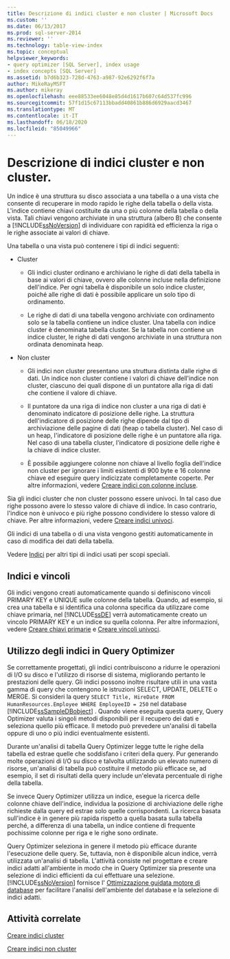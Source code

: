 ```yaml
---
title: Descrizione di indici cluster e non cluster | Microsoft Docs
ms.custom: ''
ms.date: 06/13/2017
ms.prod: sql-server-2014
ms.reviewer: ''
ms.technology: table-view-index
ms.topic: conceptual
helpviewer_keywords:
- query optimizer [SQL Server], index usage
- index concepts [SQL Server]
ms.assetid: b7d6b323-728d-4763-a987-92e6292f6f7a
author: MikeRayMSFT
ms.author: mikeray
ms.openlocfilehash: eee88533ee6048e85d4d1617b607c64d537fc996
ms.sourcegitcommit: 57f1d15c67113bbadd40861b886d6929aacd3467
ms.translationtype: MT
ms.contentlocale: it-IT
ms.lasthandoff: 06/18/2020
ms.locfileid: "85049966"
---
```

# <a name="clustered-and-nonclustered-indexes-described"></a>Descrizione di indici cluster e non cluster.
  Un indice è una struttura su disco associata a una tabella o a una vista che consente di recuperare in modo rapido le righe della tabella o della vista. L'indice contiene chiavi costituite da una o più colonne della tabella o della vista. Tali chiavi vengono archiviate in una struttura (albero B) che consente a [!INCLUDE[ssNoVersion](../../includes/ssnoversion-md.md)] di individuare con rapidità ed efficienza la riga o le righe associate ai valori di chiave.  
  
 Una tabella o una vista può contenere i tipi di indici seguenti:  
  
-   Cluster  
  
    -   Gli indici cluster ordinano e archiviano le righe di dati della tabella in base ai valori di chiave, ovvero alle colonne incluse nella definizione dell'indice. Per ogni tabella è disponibile un solo indice cluster, poiché alle righe di dati è possibile applicare un solo tipo di ordinamento.  
  
    -   Le righe di dati di una tabella vengono archiviate con ordinamento solo se la tabella contiene un indice cluster. Una tabella con indice cluster è denominata tabella cluster. Se la tabella non contiene un indice cluster, le righe di dati vengono archiviate in una struttura non ordinata denominata heap.  
  
-   Non cluster  
  
    -   Gli indici non cluster presentano una struttura distinta dalle righe di dati. Un indice non cluster contiene i valori di chiave dell'indice non cluster, ciascuno dei quali dispone di un puntatore alla riga di dati che contiene il valore di chiave.  
  
    -   Il puntatore da una riga di indice non cluster a una riga di dati è denominato indicatore di posizione delle righe. La struttura dell'indicatore di posizione delle righe dipende dal tipo di archiviazione delle pagine di dati (heap o tabella cluster). Nel caso di un heap, l'indicatore di posizione delle righe è un puntatore alla riga. Nel caso di una tabella cluster, l'indicatore di posizione delle righe è la chiave di indice cluster.  
  
    -   È possibile aggiungere colonne non chiave al livello foglia dell'indice non cluster per ignorare i limiti esistenti di 900 byte e 16 colonne chiave ed eseguire query indicizzate completamente coperte. Per altre informazioni, vedere [Creare indici con colonne incluse](create-indexes-with-included-columns.md).  
  
 Sia gli indici cluster che non cluster possono essere univoci. In tal caso due righe possono avere lo stesso valore di chiave di indice. In caso contrario, l'indice non è univoco e più righe possono condividere lo stesso valore di chiave. Per altre informazioni, vedere [Creare indici univoci](create-unique-indexes.md).  
  
 Gli indici di una tabella o di una vista vengono gestiti automaticamente in caso di modifica dei dati della tabella.  
  
 Vedere [Indici](indexes.md) per altri tipi di indici usati per scopi speciali.  
  
## <a name="indexes-and-constraints"></a>Indici e vincoli  
 Gli indici vengono creati automaticamente quando si definiscono vincoli PRIMARY KEY e UNIQUE sulle colonne della tabella. Quando, ad esempio, si crea una tabella e si identifica una colonna specifica da utilizzare come chiave primaria, nel [!INCLUDE[ssDE](../../includes/ssde-md.md)] verrà automaticamente creato un vincolo PRIMARY KEY e un indice su quella colonna. Per altre informazioni, vedere [Creare chiavi primarie](../tables/create-primary-keys.md) e [Creare vincoli univoci](../tables/create-unique-constraints.md).  
  
## <a name="how-indexes-are-used-by-the-query-optimizer"></a>Utilizzo degli indici in Query Optimizer  
 Se correttamente progettati, gli indici contribuiscono a ridurre le operazioni di I/O su disco e l'utilizzo di risorse di sistema, migliorando pertanto le prestazioni delle query. Gli indici possono inoltre risultare utili in una vasta gamma di query che contengono le istruzioni SELECT, UPDATE, DELETE o MERGE. Si consideri la query `SELECT Title, HireDate FROM HumanResources.Employee WHERE EmployeeID = 250` nel database [!INCLUDE[ssSampleDBobject](../../includes/sssampledbobject-md.md)] . Quando viene eseguita questa query, Query Optimizer valuta i singoli metodi disponibili per il recupero dei dati e seleziona quello più efficace. Il metodo può prevedere un'analisi di tabella oppure di uno o più indici eventualmente esistenti.  
  
 Durante un'analisi di tabella Query Optimizer legge tutte le righe della tabella ed estrae quelle che soddisfano i criteri della query. Pur generando molte operazioni di I/O su disco e talvolta utilizzando un elevato numero di risorse, un'analisi di tabella può costituire il metodo più efficace se, ad esempio, il set di risultati della query include un'elevata percentuale di righe della tabella.  
  
 Se invece Query Optimizer utilizza un indice, esegue la ricerca delle colonne chiave dell'indice, individua la posizione di archiviazione delle righe richieste dalla query ed estrae solo quelle corrispondenti. La ricerca basata sull'indice è in genere più rapida rispetto a quella basata sulla tabella perché, a differenza di una tabella, un indice contiene di frequente pochissime colonne per riga e le righe sono ordinate.  
  
 Query Optimizer seleziona in genere il metodo più efficace durante l'esecuzione delle query. Se, tuttavia, non è disponibile alcun indice, verrà utilizzata un'analisi di tabella. L'attività consiste nel progettare e creare indici adatti all'ambiente in modo che in Query Optimizer sia presente una selezione di indici efficienti da cui effettuare una selezione. [!INCLUDE[ssNoVersion](../../includes/ssnoversion-md.md)] fornisce l' [Ottimizzazione guidata motore di database](../performance/database-engine-tuning-advisor.md) per facilitare l'analisi dell'ambiente del database e la selezione di indici adatti.  
  
## <a name="related-tasks"></a>Attività correlate  
 [Creare indici cluster](create-clustered-indexes.md)  
  
 [Creare indici non cluster](create-nonclustered-indexes.md)  
  
  
